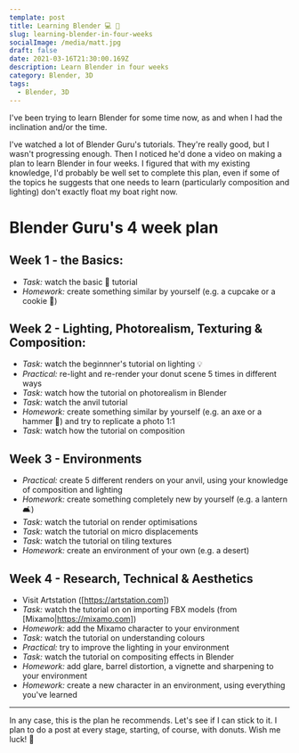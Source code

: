 ```yaml
---
template: post
title: Learning Blender 💻 🍩
slug: learning-blender-in-four-weeks
socialImage: /media/matt.jpg
draft: false
date: 2021-03-16T21:30:00.169Z
description: Learn Blender in four weeks
category: Blender, 3D
tags:
  - Blender, 3D
---
```

I've been trying to learn Blender for some time now, as and when I had the inclination and/or the time.

I've watched a lot of Blender Guru's tutorials. They're really good, but I wasn't progressing enough. Then I noticed he'd done a video on making a plan to learn Blender in four weeks. I figured that with my existing knowledge, I'd probably be well set to complete this plan, even if some of the topics he suggests that one needs to learn (particularly composition and lighting) don't exactly float my boat right now.

# Blender Guru's 4 week plan

## Week 1 - the Basics: 
- *Task:* watch the basic 🍩 tutorial
- *Homework:* create something similar by yourself (e.g. a cupcake or a cookie 🍪)

## Week 2 - Lighting, Photorealism, Texturing & Composition:
- *Task:* watch the beginnner's tutorial on lighting 💡
- *Practical:* re-light and re-render your donut scene 5 times in different ways
- *Task:* watch how the tutorial on photorealism in Blender 
- *Task:* watch the anvil tutorial
- *Homework:* create something similar by yourself (e.g. an axe or a hammer 🔨) and try to replicate a photo 1:1
- *Task:* watch how the tutorial on composition

## Week 3 - Environments
- *Practical:* create 5 different renders on your anvil, using your knowledge of composition and lighting
- *Homework:* create something completely new by yourself (e.g. a lantern 🛋)
- *Task:* watch the tutorial on render optimisations
- *Task:* watch the tutorial on micro displacements
- *Task:* watch the tutorial on tiling textures
- *Homework:* create an environment of your own (e.g. a desert)

## Week 4 - Research, Technical & Aesthetics
- Visit Artstation ([https://artstation.com])
- *Task:* watch the tutorial on on importing FBX models (from [Mixamo|https://mixamo.com]) 
- *Homework:* add the Mixamo character to your environment
- *Task:* watch the tutorial on understanding colours
- *Practical:* try to improve the lighting in your environment
- *Task:* watch the tutorial on compositing effects in Blender
- *Homework:* add glare, barrel distortion, a vignette and sharpening to your environment
- *Homework:* create a new character in an environment, using everything you've learned
----------------------------------------------------------------

In any case, this is the plan he recommends. Let's see if I can stick to it. I plan to do a post at every stage, starting, of course, with donuts. Wish me luck! 🍩
